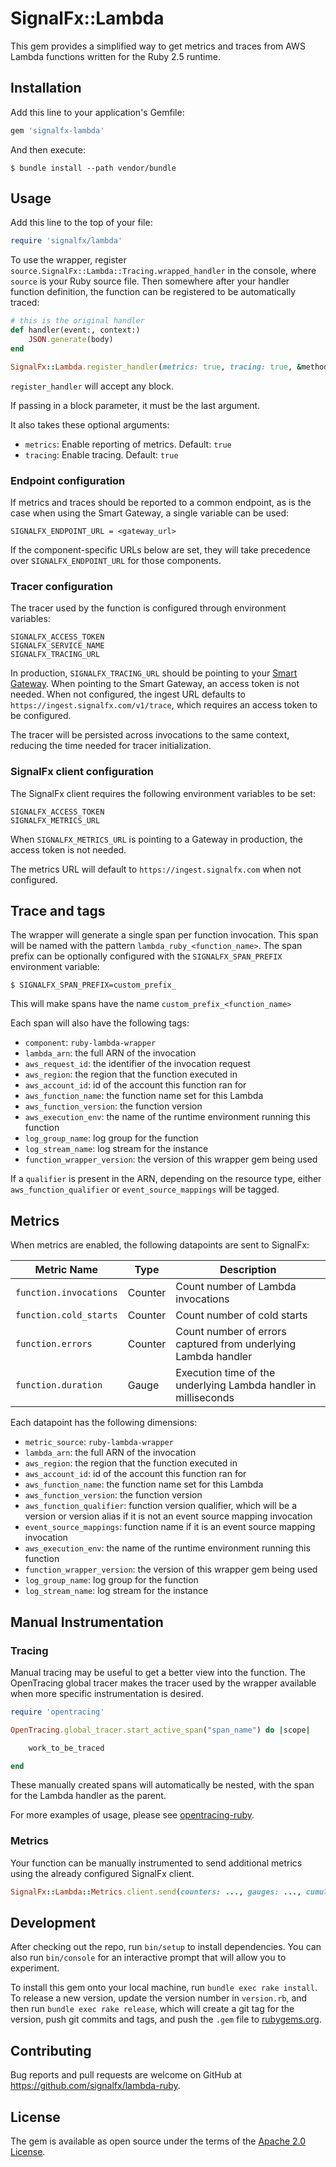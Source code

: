 # SignalFx::Lambda

This gem provides a simplified way to get metrics and traces from AWS Lambda
functions written for the Ruby 2.5 runtime.

## Installation

Add this line to your application's Gemfile:

```ruby
gem 'signalfx-lambda'
```

And then execute:

    $ bundle install --path vendor/bundle

## Usage

Add this line to the top of your file:

```ruby
require 'signalfx/lambda'
```

To use the wrapper, register `source.SignalFx::Lambda::Tracing.wrapped_handler`
in the console, where `source` is your Ruby source file. Then somewhere after
your handler function definition, the function can be registered to be
automatically traced:

```ruby
# this is the original handler
def handler(event:, context:)
    JSON.generate(body)
end

SignalFx::Lambda.register_handler(metrics: true, tracing: true, &method(:handler))
```

`register_handler` will accept any block.

If passing in a block parameter, it must be the last argument.

It also takes these optional arguments:
- `metrics`: Enable reporting of metrics. Default: `true`
- `tracing`: Enable tracing. Default: `true`

### Endpoint configuration

If metrics and traces should be reported to a common endpoint, as is the case
when using the Smart Gateway, a single variable can be used:

```
SIGNALFX_ENDPOINT_URL = <gateway_url>
```

If the component-specific URLs below are set, they will take precedence over
`SIGNALFX_ENDPOINT_URL` for those components.

### Tracer configuration

The tracer used by the function is configured through environment variables:

```
SIGNALFX_ACCESS_TOKEN
SIGNALFX_SERVICE_NAME
SIGNALFX_TRACING_URL
```

In production, `SIGNALFX_TRACING_URL` should be pointing to your [Smart Gateway](https://docs.signalfx.com/en/latest/apm/apm-deployment/smart-gateway.html).
When pointing to the Smart Gateway, an access token is not needed. When not
configured, the ingest URL defaults to `https://ingest.signalfx.com/v1/trace`,
which requires an access token to be configured.

The tracer will be persisted across invocations to the same context, reducing
the time needed for tracer initialization.

### SignalFx client configuration

The SignalFx client requires the following environment variables to be set:

```
SIGNALFX_ACCESS_TOKEN
SIGNALFX_METRICS_URL
```

When `SIGNALFX_METRICS_URL` is pointing to a Gateway in production, the access
token is not needed.

The metrics URL will default to `https://ingest.signalfx.com` when not configured.

## Trace and tags

The wrapper will generate a single span per function invocation. This span will
be named with the pattern  `lambda_ruby_<function_name>`. The span prefix can be
optionally configured with the `SIGNALFX_SPAN_PREFIX` environment variable:

    $ SIGNALFX_SPAN_PREFIX=custom_prefix_

This will make spans have the name `custom_prefix_<function_name>`

Each span will also have the following tags:
- `component`: `ruby-lambda-wrapper`
- `lambda_arn`: the full ARN of the invocation
- `aws_request_id`: the identifier of the invocation request
- `aws_region`: the region that the function executed in
- `aws_account_id`: id of the account this function ran for
- `aws_function_name`: the function name set for this Lambda
- `aws_function_version`: the function version
- `aws_execution_env`: the name of the runtime environment running this function
- `log_group_name`: log group for the function
- `log_stream_name`: log stream for the instance
- `function_wrapper_version`: the version of this wrapper gem being used

If a `qualifier` is present in the ARN, depending on the resource type, either `aws_function_qualifier` or `event_source_mappings` will be tagged.

## Metrics

When metrics are enabled, the following datapoints are sent to SignalFx:

| Metric Name            | Type    | Description                                                     |
| ---                    | ---     | ---                                                             |
| `function.invocations` | Counter | Count number of Lambda invocations                              |
| `function.cold_starts` | Counter | Count number of cold starts                                     |
| `function.errors`      | Counter | Count number of errors captured from underlying Lambda handler  |
| `function.duration`    | Gauge   | Execution time of the underlying Lambda handler in milliseconds |

Each datapoint has the following dimensions:
- `metric_source`: `ruby-lambda-wrapper`
- `lambda_arn`: the full ARN of the invocation
- `aws_region`: the region that the function executed in
- `aws_account_id`: id of the account this function ran for
- `aws_function_name`: the function name set for this Lambda
- `aws_function_version`: the function version
- `aws_function_qualifier`: function version qualifier, which will be a version
  or version alias if it is not an event source mapping invocation
- `event_source_mappings`: function name if it is an event source mapping invocation
- `aws_execution_env`: the name of the runtime environment running this function
- `function_wrapper_version`: the version of this wrapper gem being used
- `log_group_name`: log group for the function
- `log_stream_name`: log stream for the instance

## Manual Instrumentation

### Tracing

Manual tracing may be useful to get a better view into the function. The
OpenTracing global tracer makes the tracer used by the wrapper available
when more specific instrumentation is desired.

```ruby
require 'opentracing'

OpenTracing.global_tracer.start_active_span("span_name") do |scope|

    work_to_be_traced

end
```

These manually created spans will automatically be nested, with the span for the
Lambda handler as the parent.

For more examples of usage, please see [opentracing-ruby](https://github.com/opentracing/opentracing-ruby).

### Metrics

Your function can be manually instrumented to send additional metrics using the
already configured SignalFx client.

```ruby
SignalFx::Lambda::Metrics.client.send(counters: ..., gauges: ..., cumulative_counters: ...)
```

## Development

After checking out the repo, run `bin/setup` to install dependencies. You can also run `bin/console` for an interactive prompt that will allow you to experiment.

To install this gem onto your local machine, run `bundle exec rake install`. To release a new version, update the version number in `version.rb`, and then run `bundle exec rake release`, which will create a git tag for the version, push git commits and tags, and push the `.gem` file to [rubygems.org](https://rubygems.org).

## Contributing

Bug reports and pull requests are welcome on GitHub at https://github.com/signalfx/lambda-ruby.

## License

The gem is available as open source under the terms of the [Apache 2.0 License](https://opensource.org/licenses/Apache-2.0).
